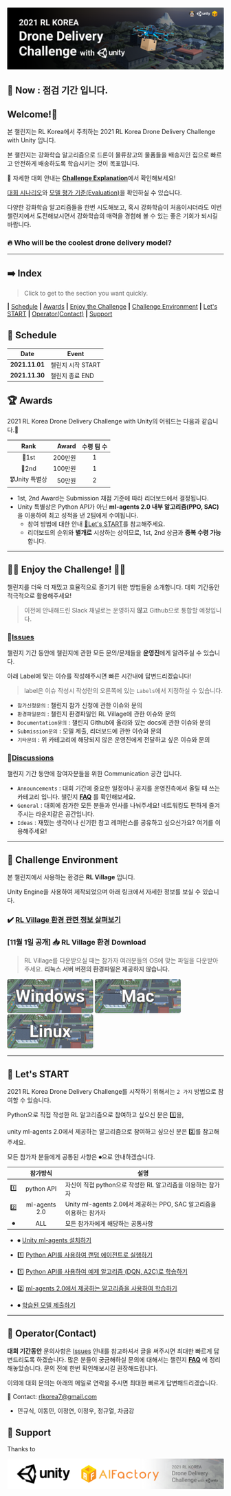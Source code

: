 <p align= "center">
  <img src="./images/main.png" />
</p>

## 📣 Now : 점검 기간 입니다.

## Welcome!👋

본 챌린지는 RL Korea에서 주최하는 2021 RL Korea Drone Delivery Challenge with Unity 입니다. 

본 챌린지는 강화학습 알고리즘으로 드론이 물류창고의 물품들을 배송지인 집으로 빠르고 안전하게 배송하도록 학습시키는 것이 목표입니다. 

📍 자세한 대회 안내는 [**Challenge Explanation**](https://github.com/reinforcement-learning-kr/2021_RLKR_Drone_Delivery_Challenge_with_Unity/blob/master/docs/explanation.md)에서 확인해보세요! 

[대회 시나리오](https://github.com/reinforcement-learning-kr/2021_RLKR_Drone_Delivery_Challenge_with_Unity/blob/master/docs/explanation.md#senario)와 [모델 평가 기준(Evaluation)](https://github.com/reinforcement-learning-kr/2021_RLKR_Drone_Delivery_Challenge_with_Unity/blob/master/docs/explanation.md#evaluation)을 확인하실 수 있습니다.

다양한 강화학습 알고리즘들을 한번 시도해보고, 혹시 강화학습이 처음이시더라도 이번 챌린지에서 도전해보시면서 강화학습의 매력을 경험해 볼 수 있는 좋은 기회가 되시길 바랍니다.

### 🔥 Who will be the coolest drone delivery model?

---
## ➡️ Index

> Click to get to the section you want quickly.

**|** [Schedule](https://github.com/reinforcement-learning-kr/2021_RLKR_Drone_Delivery_Challenge_with_Unity#-schedule) **|** [Awards](https://github.com/reinforcement-learning-kr/2021_RLKR_Drone_Delivery_Challenge_with_Unity#-awards) **|** [Enjoy the Challenge](https://github.com/reinforcement-learning-kr/2021_RLKR_Drone_Delivery_Challenge_with_Unity#-enjoy-the-challenge-) **|** [Challenge Environment](https://github.com/reinforcement-learning-kr/2021_RLKR_Drone_Delivery_Challenge_with_Unity#-challenge-environment) **|** [Let's START](https://github.com/reinforcement-learning-kr/2021_RLKR_Drone_Delivery_Challenge_with_Unity#-lets-start) **|** [Operator(Contact)](https://github.com/reinforcement-learning-kr/2021_RLKR_Drone_Delivery_Challenge_with_Unity#-operatorcontact) **|** [Support](https://github.com/reinforcement-learning-kr/2021_RLKR_Drone_Delivery_Challenge_with_Unity#-support)


## 📅 Schedule
|Date|Event|
|-|-|
|**2021.11.01**|챌린지 시작 START|
|**2021.11.30**|챌린지 종료 END|


## 🏆 Awards
2021 RL Korea Drone Delivery Challenge with Unity의 어워드는 다음과 같습니다.🎉

|Rank|Award|수령 팀 수|
|:-:|-:|:-:|
|🥇1st|200만원|1|
|🥈2nd|100만원|1|
|🎖Unity 특별상|50만원|2|

- 1st, 2nd Award는 Submission 채점 기준에 따라 리더보드에서 결정됩니다.
- Unity 특별상은 Python API가 아닌 **ml-agents 2.0 내부 알고리즘(PPO, SAC)** 을 이용하여 최고 성적을 낸 2팀에게 수여됩니다.
  - 참여 방법에 대한 안내 [🚀Let's START](https://github.com/reinforcement-learning-kr/2021_RLKR_Drone_Delivery_Challenge_with_Unity#-lets-start)를 참고해주세요.
  - 리더보드의 순위와 **별개로** 시상하는 상이므로, 1st, 2nd 상금과 **중복 수령 가능** 합니다.

---
## 👩‍💻 Enjoy the Challenge! 👨‍💻

챌린지를 더욱 더 재밌고 효율적으로 즐기기 위한 방법들을 소개합니다. 대회 기간동안 적극적으로 활용해주세요!

> 이전에 안내해드린 Slack 채널로는 운영하지 **않고** Github으로 통합할 예정입니다.

### 🔴[Issues](https://github.com/reinforcement-learning-kr/2021_RLKR_Drone_Delivery_Challenge_with_Unity/issues)

챌린지 기간 동안에 챌린지에 관한 모든 문의/문제들을 **운영진**에게 알려주실 수 있습니다. 

아래 Label에 맞는 이슈를 작성해주시면 빠른 시간내에 답변드리겠습니다! 

> label은 이슈 작성시 작성란의 오른쪽에 있는 `Labels`에서 지정하실 수 있습니다.

- `참가신청문의` : 챌린지 참가 신청에 관한 이슈와 문의
- `환경파일문의` : 챌린지 환경파일인 RL Village에 관한 이슈와 문의
- `Documentation문의` : 챌린지 Github에 올라와 있는 docs에 관한 이슈와 문의
- `Submission문의` : 모델 제출, 리더보드에 관한 이슈와 문의
- `기타문의` : 위 카테고리에 해당되지 않은 운영진에게 전달하고 싶은 이슈와 문의

### 🔵[Discussions](https://github.com/reinforcement-learning-kr/2021_RLKR_Drone_Delivery_Challenge_with_Unity/discussions)

챌린지 기간 동안에 참여자분들을 위한 Communication 공간 입니다.

- `Announcements` : 대회 기간에 중요한 일정이나 공지를 운영진측에서 올릴 때 쓰는 카테고리 입니다. 챌린지 **[FAQ](https://github.com/reinforcement-learning-kr/2021_RLKR_Drone_Delivery_Challenge_with_Unity/discussions/2)** 를 확인해보세요.
- `General` : 대회에 참가한 모든 분들과 인사를 나눠주세요! 네트워킹도 편하게 즐겨주시는 라운지같은 공간입니다.
- `Ideas` : 재밌는 생각이나 신기한 참고 레퍼런스를 공유하고 싶으신가요? 여기를 이용해주세요!

---
## 🏡 Challenge Environment

본 챌린지에서 사용하는 환경은 **RL Village** 입니다. 

Unity Engine을 사용하여 제작되었으며 아래 링크에서 자세한 정보를 보실 수 있습니다.

### ✔️ [RL Village 환경 관련 정보 살펴보기](https://github.com/reinforcement-learning-kr/rlkorea_drone_challenge/blob/master/docs/rl_village_info.md)

### [11월 1일 공개] 📥 RL Village 환경 Download

> RL Village를 다운받으실 때는 참가자 여러분들의 OS에 맞는 파일을 다운받아주세요. **리눅스 서버 버젼의 환경파일은 제공하지 않습니다.**

[<img src="./images/windows_button.png" width="200" />]()
[<img src="./images/mac_button.png" width="200" />]()
[<img src="./images/linux_button.png" width="200" />]()


---
## 🚀 Let's START

2021 RL Korea Drone Delivery Challenge를 시작하기 위해서는 `2 가지` 방법으로 참여할 수 있습니다. 

Python으로 직접 작성한 RL 알고리즘으로 참여하고 싶으신 분은 1️⃣을, 

unity ml-agents 2.0에서 제공하는 알고리즘으로 참여하고 싶으신 분은 2️⃣를 참고해주세요. 

모든 참가자 분들에게 공통된 사항은 ⏺으로 안내하겠습니다.

||참가방식|설명|
|:-:|:-:|-|
|1️⃣|python API|자신이 직접 python으로 작성한 RL 알고리즘을 이용하는 참가자|
|2️⃣|ml-agents 2.0|Unity ml-agents 2.0에서 제공하는 PPO, SAC 알고리즘을 이용하는 참가자|
|⏺|ALL|모든 참가자에게 해당하는 공통사항|

- ⏺ [Unity ml-agents 설치하기](https://github.com/reinforcement-learning-kr/2021_RLKR_Drone_Delivery_Challenge_with_Unity/blob/master/docs/unity_ml-agents_install.md)

- 1️⃣ [Python API를 사용하여 랜덤 에이전트로 실행하기](https://github.com/reinforcement-learning-kr/2021_RLKR_Drone_Delivery_Challenge_with_Unity/blob/master/docs/run_with_random_agent.md)

- 1️⃣ [Python API를 사용하여 예제 알고리즘 (DQN, A2C)로 학습하기](https://github.com/reinforcement-learning-kr/2021_RLKR_Drone_Delivery_Challenge_with_Unity/blob/master/docs/run_with_baseline_dqn_a2c.md)

- 2️⃣ [ml-agents 2.0에서 제공하는 알고리즘을 사용하여 학습하기](https://github.com/reinforcement-learning-kr/2021_RLKR_Drone_Delivery_Challenge_with_Unity/blob/master/docs/run_with_ml-agents.md)

- ⏺ [학습된 모델 제출하기](https://github.com/reinforcement-learning-kr/2021_RLKR_Drone_Delivery_Challenge_with_Unity/blob/master/docs/submission.md)

---
## 👥 Operator(Contact)

**대회 기간동안** 문의사항은 [Issues](https://github.com/reinforcement-learning-kr/2021_RLKR_Drone_Delivery_Challenge_with_Unity#issues) 안내를 참고하셔서 글을 써주시면 최대한 빠르게 답변드리도록 하겠습니다. 많은 분들이 궁금해하실 문의에 대해서는 챌린지 **[FAQ](https://github.com/reinforcement-learning-kr/2021_RLKR_Drone_Delivery_Challenge_with_Unity/discussions/2)** 에 정리해놓았습니다. 문의 전에 한번 확인해보시길 권장해드립니다. 

이외에 대회 문의는 아래의 메일로 연락을 주시면 최대한 빠르게 답변해드리겠습니다.

📧 Contact: rlkorea7@gmail.com

- 민규식, 이동민, 이정연, 이정우, 정규열, 차금강 


## 💙 Support

Thanks to

<p align= "center">
  <img src="./images/support.png" />
</p>
